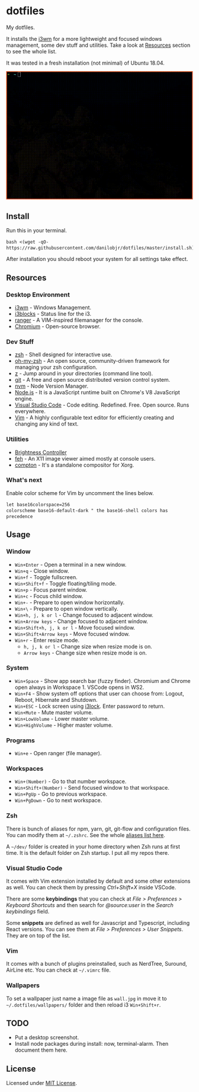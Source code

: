# dotfiles

My dotfiles.

It installs the [i3wm](https://github.com/i3/i3) for a more lightweight and focused windows management, some dev stuff and utilities. Take a look at [Resources](#resources) section to see the whole list.

It was tested in a fresh installation (not minimal) of Ubuntu 18.04.

<p align="center"><img src="/demo/demo.gif"></p>

## Install

Run this in your terminal.

```
bash <(wget -qO- https://raw.githubusercontent.com/danilobjr/dotfiles/master/install.sh)
```

After installation you should reboot your system for all settings take effect.

## Resources

### Desktop Environment

- [i3wm](https://github.com/i3/i3) - Windows Management.
- [i3blocks](https://github.com/vivien/i3blocks) - Status line for the i3.
- [ranger](https://github.com/ranger/ranger) - A VIM-inspired filemanager for the console.
- [Chromium](https://www.chromium.org/Home) - Open-source browser.

### Dev Stuff

- [zsh](http://zsh.sourceforge.net/) - Shell designed for interactive use.
- [oh-my-zsh](https://github.com/robbyrussell/oh-my-zsh) - An open source, community-driven framework for managing your zsh configuration.
- [z](https://github.com/rupa/z/) - Jump around in your directories (command line tool).
- [git](https://git-scm.com/) - A free and open source distributed version control system.
- [nvm](https://github.com/creationix/nvm) - Node Version Manager.
- [Node.js](https://nodejs.org/) - It is a JavaScript runtime built on Chrome's V8 JavaScript engine.
- [Visual Studio Code](https://code.visualstudio.com/) - Code editing. Redefined. Free. Open source. Runs everywhere.
- [Vim](https://www.vim.org/) - A highly configurable text editor for efficiently creating and changing any kind of text.

### Utilities

- [Brightness Controller](https://github.com/lordamit/Brightness)
- [feh](https://feh.finalrewind.org/) - An X11 image viewer aimed mostly at console users.
- [compton](https://wiki.archlinux.org/index.php/Compton) - It's a standalone compositor for Xorg.

### What's next

Enable color scheme for Vim by uncomment the lines below.

```
let base16colorspace=256
colorscheme base16-default-dark " the base16-shell colors has precedence
```

## Usage

### Window

- `Win+Enter` - Open a terminal in a new window.
- `Win+q` - Close window.
- `Win+f` - Toggle fullscreen.
- `Win+Shift+f` - Toggle floating/tiling mode.
- `Win+p` - Focus parent window.
- `Win+c` - Focus child window.
- `Win+-` - Prepare to open window horizontally.
- `Win+\` - Prepare to open window vertically.
- `Win+h, j, k or l` - Change focused to adjacent window.
- `Win+Arrow keys` - Change focused to adjacent window.
- `Win+Shift+h, j, k or l` - Move focused window.
- `Win+Shift+Arrow keys` - Move focused window.
- `Win+r` - Enter resize mode.
  - `h, j, k or l` - Change size when resize mode is on.
  - `Arrow keys` - Change size when resize mode is on.

### System

- `Win+Space` - Show app search bar (fuzzy finder). Chromium and Chrome open always in Workspace 1. VSCode opens in WS2.
- `Win+F4` - Show system off options that user can choose from: Logout, Reboot, Hibernate and Shutdown.
- `Win+ESC` - Lock screen using [i3lock](https://github.com/i3/i3lock). Enter password to return.
- `Win+Mute` - Mute master volume.
- `Win+LowVolume` - Lower master volume.
- `Win+HighVolume` - Higher master volume.

### Programs

- `Win+e` - Open ranger (file manager).

### Workspaces

- `Win+(Number)` - Go to that number workspace.
- `Win+Shift+(Number)` - Send focused window to that workspace.
- `Win+PgUp` - Go to previous workspace.
- `Win+PgDown` - Go to next workspace.

### Zsh

There is bunch of aliases for npm, yarn, git, git-flow and configuration files. You can modify them at `~/.zshrc`. See the whole [aliases list here](zsh/README.md).

A `~/dev/` folder is created in your home directory when Zsh runs at first time. It is the default folder on Zsh startup. I put all my repos there.

### Visual Studio Code

It comes with Vim extension installed by default and some other extensions as well. You can check them by pressing _Ctrl+Shift+X_ inside VSCode.

There are some **keybindings** that you can check at _File > Preferences > Keyboard Shortcuts_
and then search for _@source:user_ in the _Search keybindings_ field.

Some **snippets** are defined as well for Javascript and Typescript, including React versions.
You can see them at _File > Preferences > User Snippets_.
They are on top of the list.

### Vim

It comes with a bunch of plugins preinstalled, such as NerdTree, Suround, AirLine etc.
You can check at `~/.vimrc` file.

### Wallpapers

To set a wallpaper just name a image file as `wall.jpg` in move it to `~/.dotfiles/wallpapers/` folder and then reload i3 `Win+Shift+r`.

## TODO

- Put a desktop screenshot.
- Install node packages during install: now, terminal-alarm. Then document them here.

## License

Licensed under [MIT License](https://danilobjr.mit-license.org/).
